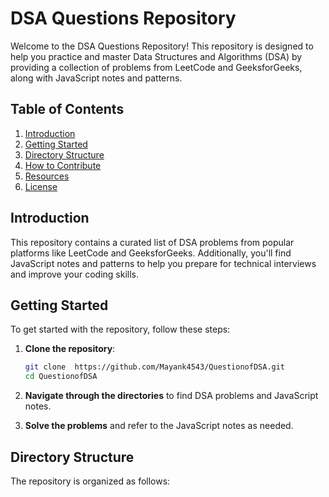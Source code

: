 # DSA Questions Repository

Welcome to the DSA Questions Repository! This repository is designed to help you practice and master Data Structures and Algorithms (DSA) by providing a collection of problems from LeetCode and GeeksforGeeks, along with JavaScript notes and patterns.

## Table of Contents

1. [Introduction](#introduction)
2. [Getting Started](#getting-started)
3. [Directory Structure](#directory-structure)
4. [How to Contribute](#how-to-contribute)
5. [Resources](#resources)
6. [License](#license)

## Introduction

This repository contains a curated list of DSA problems from popular platforms like LeetCode and GeeksforGeeks. Additionally, you'll find JavaScript notes and patterns to help you prepare for technical interviews and improve your coding skills.

## Getting Started

To get started with the repository, follow these steps:

1. **Clone the repository**:
    ```bash
    git clone  https://github.com/Mayank4543/QuestionofDSA.git
    cd QuestionofDSA
    ```

2. **Navigate through the directories** to find DSA problems and JavaScript notes.

3. **Solve the problems** and refer to the JavaScript notes as needed.

## Directory Structure

The repository is organized as follows:


